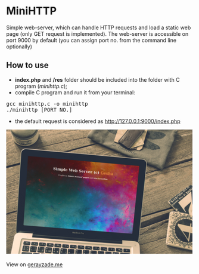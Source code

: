 # MiniHTTP
Simple web-server, which can handle HTTP requests and load a static web page (only GET request is implemented). The web-server is accessible on port 9000 by default (you can assign port no. from the command line optionally)
## How to use
- <b>index.php</b> and <b>/res</b> folder should be included into the folder with C program (<i>minihttp.c</i>);
- compile C program and run it from your terminal:
<pre>
gcc minihttp.c -o minihttp
./minihttp [PORT NO.]
</pre>
- the default request is considered as http://127.0.0.1:9000/index.php
<img width="500px" src="mockup.jpg" />
<br/><br/>
View on <a href="http://www.gerayzade.me/dev/minihttp/" target="_blank">gerayzade.me</a>

